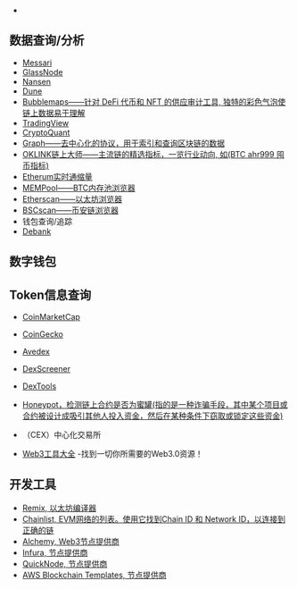- []()

## 数据查询/分析
- [Messari](https://messari.io/)
- [GlassNode](https://studio.glassnode.com/home)
- [Nansen](https://pro.nansen.ai/)
- [Dune](https://dune.com/home)
- [Bubblemaps——针对 DeFi 代币和 NFT 的供应审计工具, 独特的彩色气泡使链上数据易于理解](https://app.bubblemaps.io/eth/)
- [TradingView](https://cn.tradingview.com/markets/cryptocurrencies/)
- [CryptoQuant](https://cryptoquant.com/analytics/dashboard)
- [Graph——去中心化的协议，用于索引和查询区块链的数据](https://thegraph.com/)
- [OKLINK链上大师——主流链的精选指标，一览行业动向, 如(BTC ahr999 囤币指标)](https://www.oklink.com/cn/chainhub/choiceness)
- [Etherum实时通缩量](https://ultrasound.money/)
- [MEMPool——BTC内存池浏览器](https://mempool.space/zh/)
- [Etherscan——以太坊浏览器](https://etherscan.io/)
- [BSCscan——币安链浏览器](https://www.bscscan.com/)
- 钱包查询/追踪
- [Debank](https://debank.com/)
## 数字钱包

## Token信息查询
- [CoinMarketCap](https://coinmarketcap.com/)
- [CoinGecko](https://www.coingecko.com/)
- [Avedex](https://avedex.cc/home)
- [DexScreener](https://dexscreener.com/)
- [DexTools](https://www.dextools.io/app/cn/ether/pairs)
- [Honeypot，检测链上合约是否为蜜罐(指的是一种诈骗手段，其中某个项目或合约被设计成吸引其他人投入资金，然后在某种条件下窃取或锁定这些资金)](https://honeypot.is/)
- （CEX）中心化交易所

- [Web3工具大全](https://www.useweb3.xyz/) -找到一切你所需要的Web3.0资源！


## 开发工具
- [Remix, 以太坊编译器](https://remix.ethereum.org/)
- [Chainlist, EVM网络的列表。使用它找到Chain ID 和 Network ID，以连接到正确的链](https://chainlist.org/)
- [Alchemy, Web3节点提供商](https://www.alchemy.com/)
- [Infura, 节点提供商](https://infura.io/)
- [QuickNode, 节点提供商](https://www.quicknode.com/)
- [AWS Blockchain Templates, 节点提供商](https://aws.amazon.com/blockchain/)
